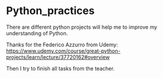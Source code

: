 # Python_practices
There are different python projects will help me to improve my understanding of Python.

Thanks for the Federico Azzurro from Udemy:
https://www.udemy.com/course/great-python-projects/learn/lecture/37720162#overview

Then I try to finish all tasks from the teacher.
